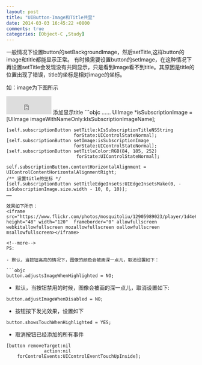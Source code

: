 ```yaml
---
layout: post
title: "UIButton-Image和Title共显"
date: 2014-03-03 16:45:22 +0800
comments: true
categories: [Object-C ,Study]
---
```

一般情况下设置button的setBackgroundImage，然后setTitle,这样button的image和title都能显示正常。
有时候需要设置button的setImage，在这种情况下再设置setTitle会发现没有共同显示，只是看到image看不到title。其原因是title的位置出现了错误，title的坐标是相对image的坐标。

如：image为下图所示
<iframe src="https://www.flickr.com/photos/mosquitoliu/12905710443/player/30106a7a12" height="48" width="120"  frameborder="0" allowfullscreen webkitallowfullscreen mozallowfullscreen oallowfullscreen msallowfullscreen></iframe>
添加显示title
```objc
……
UIImage *isSubscriptionImage = [UIImage imageWithNameOnly:kIsSubscriptionImageName];
    
    [self.subscriptionButton setTitle:kIsSubscriptionTitleNSString
                             forState:UIControlStateNormal];
    [self.subscriptionButton setImage:isSubscriptionImage
                             forState:UIControlStateNormal];
    [self.subscriptionButton setTitleColor:RGB(84, 185, 252)                                 
    						  forState:UIControlStateNormal];
    						  
    self.subscriptionButton.contentHorizontalAlignment = UIControlContentHorizontalAlignmentRight;
    /** 设置title的坐标 */
    [self.subscriptionButton setTitleEdgeInsets:UIEdgeInsetsMake(0, -isSubscriptionImage.size.width - 10, 0, 10)];
    ……
```
效果如下所示：
<iframe src="https://www.flickr.com/photos/mosquitoliu/12905989023/player/1d4e627ca6" height="48" width="120"  frameborder="0" allowfullscreen webkitallowfullscreen mozallowfullscreen oallowfullscreen msallowfullscreen></iframe>

<!--more-->
PS:

- 默认，当按钮高亮的情况下，图像的颜色会被画深一点儿，取消设置如下：

```objc
button.adjustsImageWhenHighlighted = NO;
```

- 默认，当按钮禁用的时候，图像会被画的深一点儿，取消设置如下:

```objc
button.adjustImageWhenDisabled = NO;
```

- 按钮按下发光效果，设置如下

```objc
button.showsTouchWhenHighlighted = YES;
```

- 取消按钮已经添加的所有事件

```objc
[button removeTarget:nil
              action:nil
    forControlEvents:UIControlEventTouchUpInside];
```




